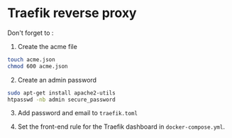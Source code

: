 # Traefik reverse proxy

Don't forget to :

1. Create the acme file
```bash
touch acme.json
chmod 600 acme.json
```

2. Create an admin password
```bash
sudo apt-get install apache2-utils
htpasswd -nb admin secure_password
```

3. Add password and email to `traefik.toml`

4. Set the front-end rule for the Traefik dashboard in `docker-compose.yml`.
